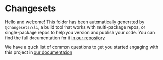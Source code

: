 # Changesets

Hello and welcome! This folder has been automatically generated by
`@changesets/cli`, a build tool that works with multi-package repos, or
single-package repos to help you version and publish your code. You can find the
full documentation for it [in our
repository](https://github.com/changesets/changesets)

We have a quick list of common questions to get you started engaging with this
project in [our documentation](https://github.com/changesets/changesets/blob/main/docs/common-questions.md)
